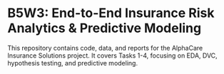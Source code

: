 # B5W3: End-to-End Insurance Risk Analytics & Predictive Modeling
This repository contains code, data, and reports for the AlphaCare Insurance Solutions project. It covers Tasks 1-4, focusing on EDA, DVC, hypothesis testing, and predictive modeling.